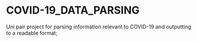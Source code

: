# COVID-19_DATA_PARSING
Uni pair project for parsing information relevant to COVID-19 and outputting to a readable format;
